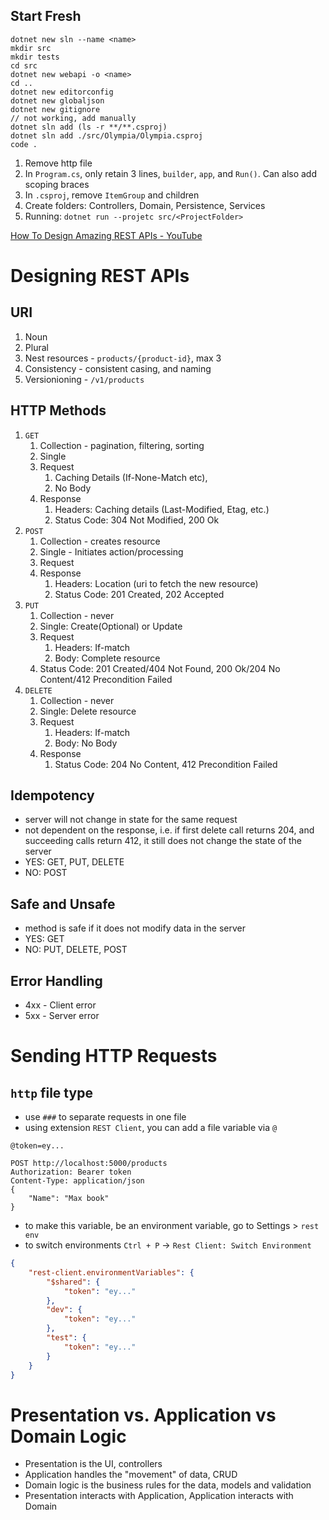 ## Start Fresh
```
dotnet new sln --name <name>
mkdir src
mkdir tests
cd src
dotnet new webapi -o <name>
cd ..
dotnet new editorconfig
dotnet new globaljson
dotnet new gitignore
// not working, add manually
dotnet sln add (ls -r **/**.csproj)
dotnet sln add ./src/Olympia/Olympia.csproj
code .
```
1. Remove http file
2. In `Program.cs`, only retain 3 lines, `builder`, `app`, and `Run()`. Can also add scoping braces
3. In `.csproj`, remove `ItemGroup` and children
4. Create folders: Controllers, Domain, Persistence, Services
5. Running: `dotnet run --projetc src/<ProjectFolder>`

[How To Design Amazing REST APIs - YouTube](https://www.youtube.com/watch?v=A8t5LSxVJFM)
# Designing REST APIs
## URI
1. Noun
2. Plural
3. Nest resources - `products/{product-id}`, max 3
4. Consistency - consistent casing, and naming
5. Versionioning - `/v1/products`

## HTTP Methods
1. `GET`
	1. Collection - pagination, filtering, sorting
	2. Single
	3. Request
		1. Caching Details (If-None-Match etc), 
		2. No Body
	4. Response
		1. Headers: Caching details (Last-Modified, Etag, etc.)
		2. Status Code: 304 Not Modified, 200 Ok
2. `POST`
	1. Collection - creates resource
	2. Single - Initiates action/processing
	3. Request
	4. Response
		1. Headers: Location (uri to fetch the new resource)
		2. Status Code: 201 Created, 202 Accepted
3. `PUT`
	1. Collection - never
	2. Single: Create(Optional) or Update
	3. Request
		1. Headers: If-match
		2. Body: Complete resource
	4. Status Code: 201 Created/404 Not Found, 200 Ok/204 No Content/412 Precondition Failed
4. `DELETE`
	1. Collection - never
	2. Single: Delete resource
	3. Request
		1. Headers: If-match
		2. Body: No Body
	4. Response
		1. Status Code: 204 No Content, 412 Precondition Failed
## Idempotency
- server will not change in state for the same request
- not dependent on the response, i.e. if first delete call returns 204, and succeeding calls return 412, it still does not change the state of the server
- YES: GET, PUT, DELETE
- NO: POST
## Safe and Unsafe
- method is safe if it does not modify data in the server
- YES: GET
- NO: PUT, DELETE, POST
## Error Handling
- 4xx - Client error
- 5xx - Server error
# Sending HTTP Requests
## `http` file type
- use `###` to separate requests in one file
- using extension `REST Client`, you can add a file variable via `@`
```http
@token=ey...

POST http://localhost:5000/products
Authorization: Bearer token
Content-Type: application/json
{
	"Name": "Max book"
}
```
- to make this variable, be an environment variable, go to Settings > `rest env`
- to switch environments `Ctrl + P` -> `Rest Client: Switch Environment`
```json
{
	"rest-client.environmentVariables": {
		"$shared": {
			"token": "ey..."
		},
		"dev": {
			"token": "ey..."
		},
		"test": {
			"token": "ey..."
		}
	}
}
```

# Presentation vs. Application vs Domain Logic
- Presentation is the UI, controllers
- Application handles the "movement" of data, CRUD
- Domain logic is the business rules for the data, models and validation
- Presentation interacts with Application, Application interacts with Domain